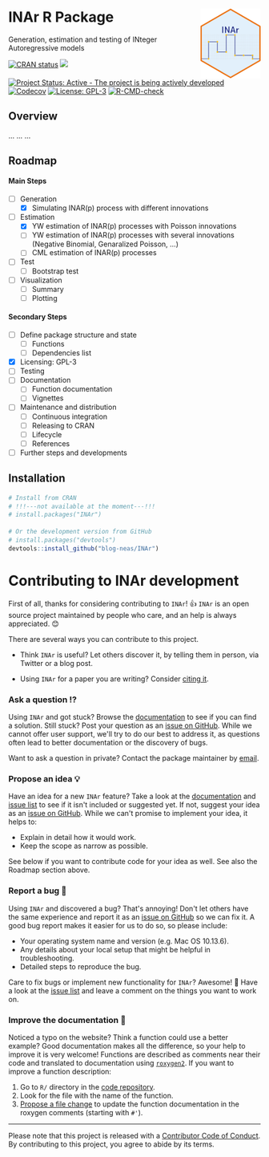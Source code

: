 
# INAr R Package <img src="man/img/hexlogo.png" align="right" height="138.5" />
Generation, estimation and testing of INteger Autoregressive models

<!-- badger source: https://github.com/GuangchuangYu/badger -->
<!-- badges: start -->

[![CRAN status](https://www.r-pkg.org/badges/version/INAr?color=orange)](https://cran.r-project.org/package=INAr)
[![](https://img.shields.io/badge/lifecycle-experimental-orange.svg)](https://lifecycle.r-lib.org/articles/stages.html#experimental)
[![Project Status: Active - The project is being actively developed](https://www.repostatus.org/badges/latest/active.svg)](https://www.repostatus.org/#active)
[![Codecov](https://app.codecov.io/gh/blog-neas/INAr/branch/main/graph/badge.svg)](https://app.codecov.io/gh/blog-neas/INAr)
[![License: GPL-3](https://img.shields.io/badge/license-GPL--3-blue.svg)](https://cran.r-project.org/web/licenses/GPL-3)
[![R-CMD-check](https://github.com/blog-neas/INAr/actions/workflows/R-CMD-check.yaml/badge.svg)](https://github.com/blog-neas/INAr/actions/workflows/R-CMD-check.yaml)
<!-- badges: end -->

## Overview

... ... ...

## Roadmap

#### Main Steps

- [ ] Generation
	- [x] Simulating INAR(p) process with different innovations
- [ ] Estimation
	- [x] YW estimation of INAR(p) processes with Poisson innovations
	- [ ] YW estimation of INAR(p) processes with several innovations (Negative Binomial, Genaralized Poisson, ...)
	- [ ] CML estimation of INAR(p) processes
- [ ] Test
	- [ ] Bootstrap test
- [ ] Visualization
	- [ ] Summary
	- [ ] Plotting

#### Secondary Steps

- [ ] Define package structure and state
	- [ ] Functions
	- [ ] Dependencies list
- [x] Licensing: GPL-3
- [ ] Testing
- [ ] Documentation
	- [ ] Function documentation
	- [ ] Vignettes
- [ ] Maintenance and distribution
	- [ ] Continuous integration
	- [ ] Releasing to CRAN
	- [ ] Lifecycle
	- [ ] References
- [ ] Further steps and developments

## Installation

``` r
# Install from CRAN 
# !!!---not available at the moment---!!!
# install.packages("INAr")

# Or the development version from GitHub
# install.packages("devtools")
devtools::install_github("blog-neas/INAr")
```

# Contributing to INAr development

<!-- This section is adapted from https://gist.github.com/peterdesmet/e90a1b0dc17af6c12daf6e8b2f044e7c -->

First of all, thanks for considering contributing to `INAr`! 👍 
`INAr` is an open source project maintained by people who care, and an help is always appreciated. 😊

 [repo]: https://github.com/blog-neas/INAr
 [issues]: https://github.com/blog-neas/INAr/issues
 [new_issue]: https://github.com/blog-neas/INAr/issues/new
 [website]: https://blog-neas.github.io/en/
 [citation]: https://blog-neas.github.io/en/INAr/authors.html
 [email]: mailto:lucio.palazzo@unina.it

There are several ways you can contribute to this project. 

 - Think `INAr` is useful? Let others discover it, by telling them in person, via Twitter or a blog post.

 - Using `INAr` for a paper you are writing? Consider [citing it][citation].

### Ask a question ⁉️

Using `INAr` and got stuck? Browse the [documentation][website] to see if you can find a solution. Still stuck? Post your question as an [issue on GitHub][new_issue]. While we cannot offer user support, we'll try to do our best to address it, as questions often lead to better documentation or the discovery of bugs.

Want to ask a question in private? Contact the package maintainer by [email][email].

### Propose an idea 💡

Have an idea for a new `INAr` feature? Take a look at the [documentation][website] and [issue list][issues] to see if it isn't included or suggested yet. If not, suggest your idea as an [issue on GitHub][new_issue]. While we can't promise to implement your idea, it helps to:

* Explain in detail how it would work.
* Keep the scope as narrow as possible.

See below if you want to contribute code for your idea as well. See also the Roadmap section above.

### Report a bug 🐛

Using `INAr` and discovered a bug? That's annoying! Don't let others have the same experience and report it as an [issue on GitHub][new_issue] so we can fix it. A good bug report makes it easier for us to do so, so please include:

* Your operating system name and version (e.g. Mac OS 10.13.6).
* Any details about your local setup that might be helpful in troubleshooting.
* Detailed steps to reproduce the bug.

Care to fix bugs or implement new functionality for `INAr`? Awesome! 👏 Have a look at the [issue list][issues] and leave a comment on the things you want to work on.

### Improve the documentation 📖

Noticed a typo on the website? Think a function could use a better example? Good documentation makes all the difference, so your help to improve it is very welcome! Functions are described as comments near their code and translated to documentation using [`roxygen2`](https://klutometis.github.io/roxygen/). If you want to improve a function description:

1. Go to `R/` directory in the [code repository][repo].
2. Look for the file with the name of the function.
3. [Propose a file change](https://help.github.com/articles/editing-files-in-another-user-s-repository/) to update the function documentation in the roxygen comments (starting with `#'`).


--------------------------------------------------------------------------------------------------------------------------------------------------

Please note that this project is released with a [Contributor Code of Conduct](https://www.contributor-covenant.org/version/2/1/code_of_conduct/).
By contributing to this project, you agree to abide by its terms.


